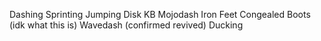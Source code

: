 Dashing
Sprinting
Jumping
Disk KB
Mojodash
Iron Feet
Congealed Boots (idk what this is)
Wavedash (confirmed revived)
Ducking